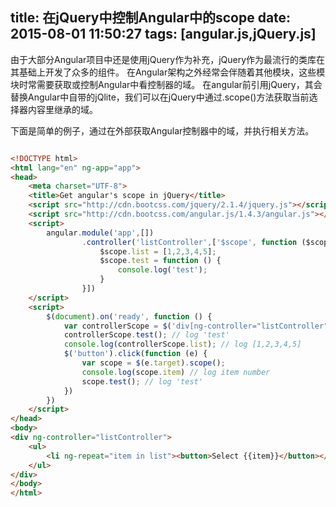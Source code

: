 title: 在jQuery中控制Angular中的scope
date: 2015-08-01 11:50:27
tags: [angular.js,jQuery.js]
---


由于大部分Angular项目中还是使用jQuery作为补充，jQuery作为最流行的类库在其基础上开发了众多的组件。
在Angular架构之外经常会伴随着其他模块，这些模块时常需要获取或控制Angular中看控制器的域。
在angular前引用jQuery，其会替换Angular中自带的jQlite，我们可以在jQuery中通过.scope()方法获取当前选择器内容里继承的域。

<!-- more -->

下面是简单的例子，通过在外部获取Angular控制器中的域，并执行相关方法。

```html

<!DOCTYPE html>
<html lang="en" ng-app="app">
<head>
    <meta charset="UTF-8">
    <title>Get angular's scope in jQuery</title>
    <script src="http://cdn.bootcss.com/jquery/2.1.4/jquery.js"></script>
    <script src="http://cdn.bootcss.com/angular.js/1.4.3/angular.js"></script>
    <script>
        angular.module('app',[])
                .controller('listController',['$scope', function ($scope) {
                    $scope.list = [1,2,3,4,5];
                    $scope.test = function () {
                        console.log('test');
                    }
                }])
    </script>
    <script>
        $(document).on('ready', function () {
            var controllerScope = $('div[ng-controller="listController"]').scope();  // Get controller's scope
            controllerScope.test(); // log 'test'
            console.log(controllerScope.list); // log [1,2,3,4,5]
            $('button').click(function (e) {
                var scope = $(e.target).scope();
                console.log(scope.item) // log item number
                scope.test(); // log 'test'
            })
        })
    </script>
</head>
<body>
<div ng-controller="listController">
    <ul>
        <li ng-repeat="item in list"><button>Select {{item}}</button></li>
    </ul>
</div>
</body>
</html>

```